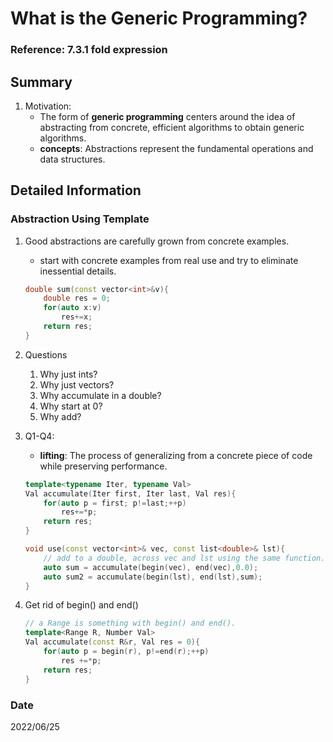 # What is the Generic Programming?

### Reference: 7.3.1 fold expression

## Summary
1. Motivation:
    - The form of **generic programming** centers around the idea of abstracting from concrete, efficient algorithms to obtain generic algorithms.
    - **concepts**: Abstractions represent the fundamental operations and data structures.

## Detailed Information  
### Abstraction Using Template

1. Good abstractions are carefully grown from concrete examples.
    - start with concrete examples from real use and try to eliminate inessential details.

    ~~~c++
    double sum(const vector<int>&v){
        double res = 0;
        for(auto x:v)
            res+=x;
        return res;
    }
    ~~~

2. Questions
    1. Why just ints?
    2. Why just vectors?
    3. Why accumulate in a double?
    4. Why start at 0?
    5. Why add?

3. Q1-Q4:  
    - **lifting**: The process of generalizing from a concrete piece of code while preserving performance.
    ~~~c++
    template<typename Iter, typename Val>
    Val accumulate(Iter first, Iter last, Val res){
        for(auto p = first; p!=last;++p)
            res+=*p;
        return res;
    }

    void use(const vector<int>& vec, const list<double>& lst){
        // add to a double, across vec and lst using the same function.
        auto sum = accumulate(begin(vec), end(vec),0.0);
        auto sum2 = accumulate(begin(lst), end(lst),sum); 
    }
    ~~~
    
4. Get rid of begin() and end()
    ~~~c++
    // a Range is something with begin() and end().
    template<Range R, Number Val> 
    Val accumulate(const R&r, Val res = 0){
        for(auto p = begin(r), p!=end(r);++p)
            res +=*p;
        return res;
    }
    ~~~

### Date
2022/06/25